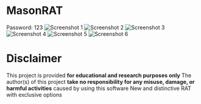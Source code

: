# MasonRAT
Password: 123
![Screenshot 1](https://i.ibb.co/LXb9fcyP/image.png)
![Screenshot 2](https://i.ibb.co/zVKksMnN/image.png)
![Screenshot 3](https://i.ibb.co/sdMs55Dy/image.png)
![Screenshot 4](https://i.ibb.co/7xbyHvF9/image.png)
![Screenshot 5](https://i.ibb.co/zVR1Nx7K/image.png)
![Screenshot 6](https://i.ibb.co/5WzqVGdq/image.png)
# Disclaimer
This project is provided **for educational and research purposes only**
The author(s) of this project **take no responsibility for any misuse, damage, or harmful activities** caused by using this software
New and distinctive RAT with exclusive options
